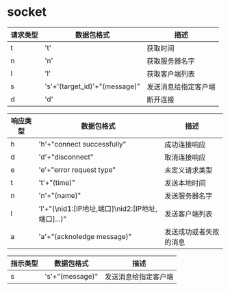 # socket

| 请求类型 | 数据包格式                    | 描述                 |
| -------- | ----------------------------- | -------------------- |
| t        | 't'                           | 获取时间             |
| n        | 'n'                           | 获取服务器名字       |
| l        | 'l'                           | 获取客户端列表       |
| s        | 's'+'(target_id)'+"(message)" | 发送消息给指定客户端 |
| d        | 'd'                           | 断开连接             |


| 响应类型 | 数据包格式                                        | 描述                   |
| -------- | ------------------------------------------------- | ---------------------- |
| h        | 'h'+"connect successfully"                        | 成功连接响应           |
| d        | 'd'+"disconnect"                                  | 取消连接响应           |
| e        | 'e'+"error request type"                          | 未定义请求类型         |
| t        | 't'+"(time)"                                      | 发送本地时间           |
| n        | 'n'+"(name)"                                      | 发送服务器名字         |
| l        | 'l'+"(\nid1:[IP地址,端口]\nid2:[IP地址,端口]...)" | 发送客户端列表         |
| a        | 'a'+"(acknoledge message)"                        | 发送成功或者失败的消息 |


| 指示类型 | 数据包格式                                        | 描述                   |
| -------- | ------------------------------------------------- | ---------------------- |
| s        | 's'+"(message)"                                   | 发送消息给指定客户端   |





















